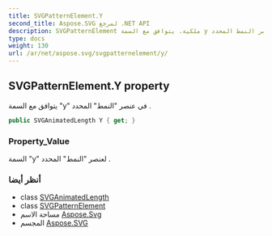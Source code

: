 ```yaml
---
title: SVGPatternElement.Y
second_title: Aspose.SVG لمرجع .NET API
description: SVGPatternElement ملكية. يتوافق مع السمة y في عنصر النمط المحدد .
type: docs
weight: 130
url: /ar/net/aspose.svg/svgpatternelement/y/
---
```

## SVGPatternElement.Y property

يتوافق مع السمة "y" في عنصر "النمط" المحدد .

```csharp
public SVGAnimatedLength Y { get; }
```

### Property_Value

السمة "y" لعنصر "النمط" المحدد .

### أنظر أيضا

* class [SVGAnimatedLength](../../../aspose.svg.datatypes/svganimatedlength/)
* class [SVGPatternElement](../)
* مساحة الاسم [Aspose.Svg](../../svgpatternelement/)
* المجسم [Aspose.SVG](../../../)


